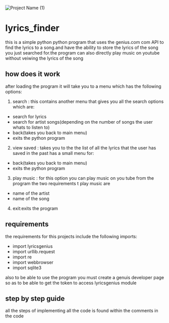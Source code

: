 ![Project Name (1)](https://user-images.githubusercontent.com/68642235/124352609-f0efdd00-dc09-11eb-95c7-a888907ca5f8.gif)
# lyrics_finder
this is a simple python python program that uses the genius.com com API to find  the lyrics to a song.and have the ability to store the lyrics of the song you just searched for.the program can also directly play music on youtube without veiwing the lyrics of the song 
## how does it work
after loading the program it will take you to a menu which has the following options:
1. search : this contains another menu that gives you all the search options which are: 
* search for lyrics 
* search for artist songs(depending on the number of songs the user whats to listen to)
* back(takes you back to main menu)
* exits the  python program
2. view saved : takes you to the the list of all the lyrics that the user has saved in the past has a small menu for:
* back(takes you back to main menu)
* exits the  python program
3. play music : for this option you can play music on you tube from the program the two requirements t play music are
* name of the artist
* name of the song
4. exit:exits the program
## requirements
the requirements for this projects include the following imports:
 - import lyricsgenius
 - import urllib.request
 - import re
 - import webbrowser
 - import sqlite3
 
 also to be able to use the program you must create a genuis developer page so as to be able to get the token to access lyricsgenius module
 
 ## step by step guide
  all the steps of implementing all the code is found within the comments in the code
